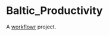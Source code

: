 # Baltic_Productivity

A [workflowr][] project.

[workflowr]: https://github.com/jdblischak/workflowr
